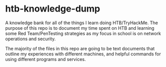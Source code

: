 # htb-knowledge-dump
A knowledge bank for all of the things I learn doing HTB/TryHackMe. The purpose of this repo is to document my time spent on HTB and learning some Red Team/PenTesting strategies as my focus in school is on network operations and security. 

The majority of the files in this repo are going to be text documents that outline my experiences with different machines, and helpful commands for using different programs and services.
